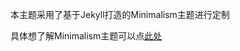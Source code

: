 本主题采用了基于Jekyll打造的Minimalism主题进行定制

具体想了解Minimalism主题可以点[此处][1]

[1]:https://github.com/showzeng/Minimalism
